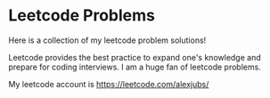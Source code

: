 # Leetcode Problems

Here is a collection of my leetcode problem solutions!


Leetcode provides the best practice to expand one's knowledge and prepare for coding interviews. I am a huge fan of leetcode problems.

My leetcode account is https://leetcode.com/alexjubs/
